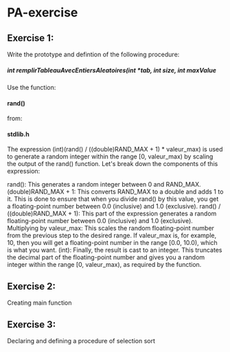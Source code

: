 ﻿# PA-exercise
<h2>Exercise 1:</h2>
  Write the prototype and defintion of the following procedure:
  <h5>int remplirTableauAvecEntiersAleatoires(int *tab, int size, int maxValue</h5>
<p>Use the function: <h4>rand()</h4>from: <h4>stdlib.h</h4></p>
<p>The expression (int)(rand() / ((double)RAND_MAX + 1) * valeur_max) is used to generate a random integer within the range [0, valeur_max) by scaling the output of the rand() function. Let's break down the components of this expression:

rand(): This generates a random integer between 0 and RAND_MAX.
(double)RAND_MAX + 1: This converts RAND_MAX to a double and adds 1 to it. This is done to ensure that when you divide rand() by this value, you get a floating-point number between 0.0 (inclusive) and 1.0 (exclusive).
rand() / ((double)RAND_MAX + 1): This part of the expression generates a random floating-point number between 0.0 (inclusive) and 1.0 (exclusive).
Multiplying by valeur_max: This scales the random floating-point number from the previous step to the desired range. If valeur_max is, for example, 10, then you will get a floating-point number in the range [0.0, 10.0), which is what you want.
(int): Finally, the result is cast to an integer. This truncates the decimal part of the floating-point number and gives you a random integer within the range [0, valeur_max), as required by the function.</p>

<h2>Exercise 2:</h2>
Creating main function  

<h2>Exercise 3:</h2>
Declaring and defining a procedure of selection sort

